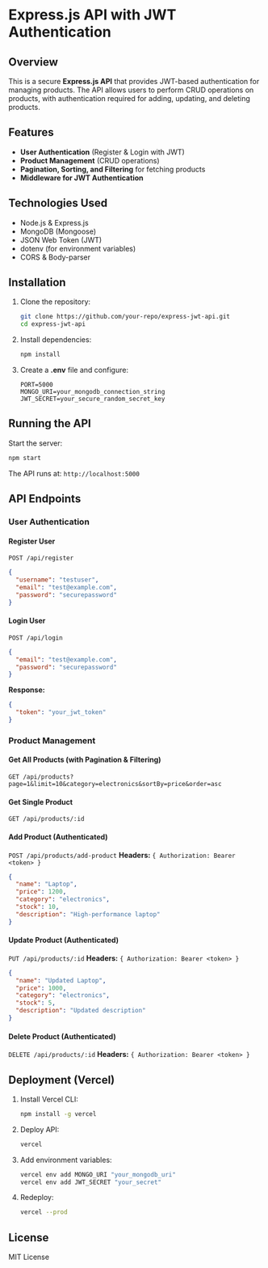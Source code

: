 # Express.js API with JWT Authentication

## Overview
This is a secure **Express.js API** that provides JWT-based authentication for managing products. The API allows users to perform CRUD operations on products, with authentication required for adding, updating, and deleting products.

## Features
- **User Authentication** (Register & Login with JWT)
- **Product Management** (CRUD operations)
- **Pagination, Sorting, and Filtering** for fetching products
- **Middleware for JWT Authentication**

## Technologies Used
- Node.js & Express.js
- MongoDB (Mongoose)
- JSON Web Token (JWT)
- dotenv (for environment variables)
- CORS & Body-parser

## Installation
1. Clone the repository:
   ```sh
   git clone https://github.com/your-repo/express-jwt-api.git
   cd express-jwt-api
   ```
2. Install dependencies:
   ```sh
   npm install
   ```
3. Create a **.env** file and configure:
   ```env
   PORT=5000
   MONGO_URI=your_mongodb_connection_string
   JWT_SECRET=your_secure_random_secret_key
   ```

## Running the API
Start the server:
```sh
npm start
```
The API runs at: `http://localhost:5000`

## API Endpoints

### **User Authentication**
#### **Register User**
`POST /api/register`
```json
{
  "username": "testuser",
  "email": "test@example.com",
  "password": "securepassword"
}
```

#### **Login User**
`POST /api/login`
```json
{
  "email": "test@example.com",
  "password": "securepassword"
}
```
**Response:**
```json
{
  "token": "your_jwt_token"
}
```

### **Product Management**
#### **Get All Products (with Pagination & Filtering)**
`GET /api/products?page=1&limit=10&category=electronics&sortBy=price&order=asc`

#### **Get Single Product**
`GET /api/products/:id`

#### **Add Product (Authenticated)**
`POST /api/products/add-product`
**Headers:** `{ Authorization: Bearer <token> }`
```json
{
  "name": "Laptop",
  "price": 1200,
  "category": "electronics",
  "stock": 10,
  "description": "High-performance laptop"
}
```

#### **Update Product (Authenticated)**
`PUT /api/products/:id`
**Headers:** `{ Authorization: Bearer <token> }`
```json
{
  "name": "Updated Laptop",
  "price": 1000,
  "category": "electronics",
  "stock": 5,
  "description": "Updated description"
}
```

#### **Delete Product (Authenticated)**
`DELETE /api/products/:id`
**Headers:** `{ Authorization: Bearer <token> }`

## Deployment (Vercel)
1. Install Vercel CLI:
   ```sh
   npm install -g vercel
   ```
2. Deploy API:
   ```sh
   vercel
   ```
3. Add environment variables:
   ```sh
   vercel env add MONGO_URI "your_mongodb_uri"
   vercel env add JWT_SECRET "your_secret"
   ```
4. Redeploy:
   ```sh
   vercel --prod
   ```

## License
MIT License

